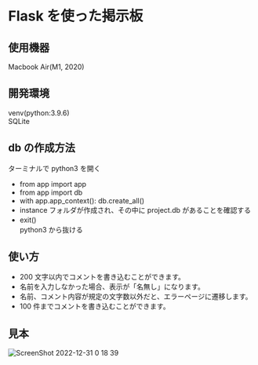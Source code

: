 # Flask を使った掲示板

## 使用機器

Macbook Air(M1, 2020)

## 開発環境

venv(python:3.9.6)
<br>
SQLite

## db の作成方法

ターミナルで python3 を開く　　
<br>

- from app import app
- from app import db
- with app.app_context(): db.create_all()
- instance フォルダが作成され、その中に project.db があることを確認する
- exit()　
  <br>
  python3 から抜ける

## 使い方

- 200 文字以内でコメントを書き込むことができます。
- 名前を入力しなかった場合、表示が「名無し」になります。
- 名前、コメント内容が規定の文字数以外だと、エラーページに遷移します。
- 100 件までコメントを書き込むことができます。

## 見本

![ScreenShot 2022-12-31 0 18 39](https://user-images.githubusercontent.com/86920995/210122608-a09507a6-92c3-4592-b80f-e900931ea4d4.JPG)
